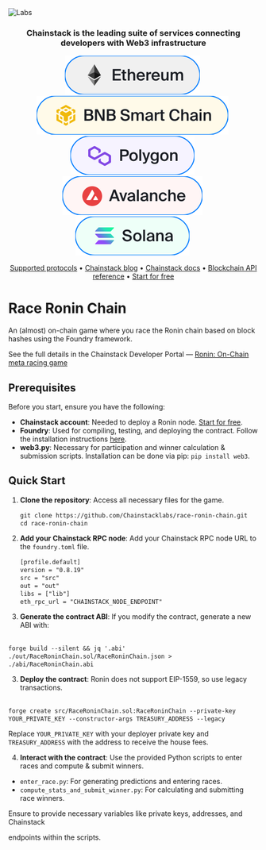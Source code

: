 
<img width="1200" alt="Labs" src="https://user-images.githubusercontent.com/99700157/213291931-5a822628-5b8a-4768-980d-65f324985d32.png">

<p align="center">
 <h3 align="center">Chainstack is the leading suite of services connecting developers with Web3 infrastructure</h3>
</p>

<p align="center">
  <a target="_blank" href="https://chainstack.com/build-better-with-ethereum/"><img src="https://github.com/soos3d/blockchain-badges/blob/main/protocols_badges/Ethereum.svg" /></a>&nbsp;  
  <a target="_blank" href="https://chainstack.com/build-better-with-bnb-smart-chain/"><img src="https://github.com/soos3d/blockchain-badges/blob/main/protocols_badges/BNB.svg" /></a>&nbsp;
  <a target="_blank" href="https://chainstack.com/build-better-with-polygon/"><img src="https://github.com/soos3d/blockchain-badges/blob/main/protocols_badges/Polygon.svg" /></a>&nbsp;
  <a target="_blank" href="https://chainstack.com/build-better-with-avalanche/"><img src="https://github.com/soos3d/blockchain-badges/blob/main/protocols_badges/Avalanche.svg" /></a>&nbsp;
  <a target="_blank" href="https://chainstack.com/build-better-with-solana/"><img src="https://github.com/soos3d/blockchain-badges/blob/main/protocols_badges/Solana.svg" /></a>&nbsp;
</p>

<p align="center">
  <a target="_blank" href="https://chainstack.com/protocols/">Supported protocols</a> •
  <a target="_blank" href="https://chainstack.com/blog/">Chainstack blog</a> •
  <a target="_blank" href="https://docs.chainstack.com/quickstart/">Chainstack docs</a> •
  <a target="_blank" href="https://docs.chainstack.com/quickstart/">Blockchain API reference</a> •
  <a target="_blank" href="https://console.chainstack.com/user/account/create">Start for free</a>
</p>

# Race Ronin Chain

An (almost) on-chain game where you race the Ronin chain based on block hashes using the Foundry framework.

See the full details in the Chainstack Developer Portal — [Ronin: On-Chain meta racing game](https://docs.chainstack.com/docs/ronin-on-chain-meta-racing-game)

## Prerequisites

Before you start, ensure you have the following:

- **Chainstack account**: Needed to deploy a Ronin node. [Start for free](https://chainstack.com/).
- **Foundry**: Used for compiling, testing, and deploying the contract. Follow the installation instructions [here](https://getfoundry.sh/).
- **web3.py**: Necessary for participation and winner calculation & submission scripts. Installation can be done via pip: `pip install web3`.

## Quick Start

1.  **Clone the repository**: Access all necessary files for the game.

    ```
    git clone https://github.com/Chainstacklabs/race-ronin-chain.git
    cd race-ronin-chain
    ```

2.  **Add your Chainstack RPC node**: Add your Chainstack RPC node URL to the `foundry.toml` file.

    ```
    [profile.default]
    version = "0.8.19"
    src = "src"
    out = "out"
    libs = ["lib"]
    eth_rpc_url = "CHAINSTACK_NODE_ENDPOINT"
    ```

3.  **Generate the contract ABI**: If you modify the contract, generate a new ABI with:

```

forge build --silent && jq '.abi' ./out/RaceRoninChain.sol/RaceRoninChain.json > ./abi/RaceRoninChain.abi

```

3. **Deploy the contract**: Ronin does not support EIP-1559, so use legacy transactions.

```

forge create src/RaceRoninChain.sol:RaceRoninChain --private-key YOUR_PRIVATE_KEY --constructor-args TREASURY_ADDRESS --legacy

```

Replace `YOUR_PRIVATE_KEY` with your deployer private key and `TREASURY_ADDRESS` with the address to receive the house fees.

4. **Interact with the contract**: Use the provided Python scripts to enter races and compute & submit winners.

- `enter_race.py`: For generating predictions and entering races.
- `compute_stats_and_submit_winner.py`: For calculating and submitting race winners.

Ensure to provide necessary variables like private keys, addresses, and Chainstack

endpoints within the scripts.

```

```
